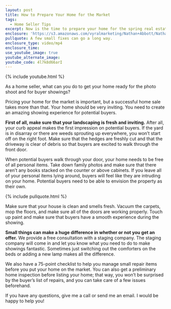 ```yaml
---
layout: post
title: How to Prepare Your Home for the Market
tags:
  - Home Seller Tips
excerpt: Now is the time to prepare your home for the spring real estate market. I’ll give you a few tips on how to create an enjoyable showing experience for potential buyers.
enclosure: 'https://s3.amazonaws.com/vyralmarketing/Nathan+Abbott/Nathan+Abbott+Team-+How+to+prepare+your+home+for+the+market.mp4'
pullquote: A few small fixes can go a long way.
enclosure_type: video/mp4
enclosure_time:
use_youtube_image: true
youtube_alternate_image:
youtube_code: 4l7k8d66arI
---
```



{% include youtube.html %}

As a home seller, what can you do to get your home ready for the photo shoot and for buyer showings?

Pricing your home for the market is important, but a successful home sale takes more than that. Your home should be very inviting. You need to create an amazing showing experience for potential buyers.

**First of all, make sure that your landscaping is fresh and inviting.** After all, your curb appeal makes the first impression on potential buyers. If the yard is in disarray or there are weeds sprouting up everywhere, you won’t start off on the right foot. Make sure that the hedges are freshly cut and that the driveway is clear of debris so that buyers are excited to walk through the front door.

When potential buyers walk through your door, your home needs to be free of all personal items. Take down family photos and make sure that there aren’t any books stacked on the counter or above cabinets. If you leave all of your personal items lying around, buyers will feel like they are intruding on your home. Potential buyers need to be able to envision the property as their own.

{% include pullquote.html %}

Make sure that your house is clean and smells fresh. Vacuum the carpets, mop the floors, and make sure all of the doors are working properly. Touch up paint and make sure that buyers have a smooth experience during the showing.

**Small things can make a huge difference in whether or not you get an offer.** We provide a free consultation with a staging company. The staging company will come in and let you know what you need to do to make showings fantastic. Sometimes just switching out the comforters on the beds or adding a new lamp makes all the difference.

We also have a 75-point checklist to help you manage small repair items before you put your home on the market. You can also get a preliminary home inspection before listing your home; that way, you won’t be surprised by the buyer’s list of repairs, and you can take care of a few issues beforehand.

If you have any questions, give me a call or send me an email. I would be happy to help you!